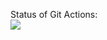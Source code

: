 Status of Git Actions:<br>
<img src="https://github.com/MikhailPashko/playbook-site/workflows/Playbook_ResumeSite_GITACTION/badge.svg?branch=develop"><br>
